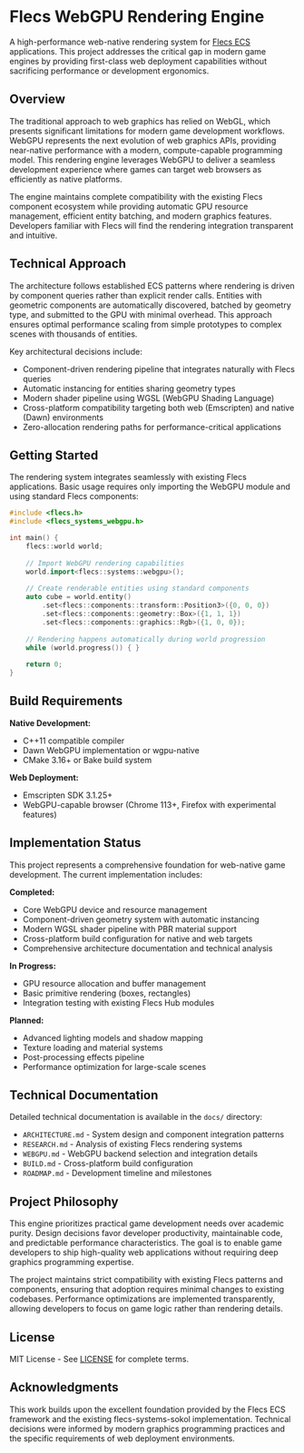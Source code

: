 # Flecs WebGPU Rendering Engine

A high-performance web-native rendering system for [Flecs ECS](https://github.com/SanderMertens/flecs) applications. This project addresses the critical gap in modern game engines by providing first-class web deployment capabilities without sacrificing performance or development ergonomics.

## Overview

The traditional approach to web graphics has relied on WebGL, which presents significant limitations for modern game development workflows. WebGPU represents the next evolution of web graphics APIs, providing near-native performance with a modern, compute-capable programming model. This rendering engine leverages WebGPU to deliver a seamless development experience where games can target web browsers as efficiently as native platforms.

The engine maintains complete compatibility with the existing Flecs component ecosystem while providing automatic GPU resource management, efficient entity batching, and modern graphics features. Developers familiar with Flecs will find the rendering integration transparent and intuitive.

## Technical Approach

The architecture follows established ECS patterns where rendering is driven by component queries rather than explicit render calls. Entities with geometric components are automatically discovered, batched by geometry type, and submitted to the GPU with minimal overhead. This approach ensures optimal performance scaling from simple prototypes to complex scenes with thousands of entities.

Key architectural decisions include:
- Component-driven rendering pipeline that integrates naturally with Flecs queries
- Automatic instancing for entities sharing geometry types
- Modern shader pipeline using WGSL (WebGPU Shading Language)
- Cross-platform compatibility targeting both web (Emscripten) and native (Dawn) environments
- Zero-allocation rendering paths for performance-critical applications

## Getting Started

The rendering system integrates seamlessly with existing Flecs applications. Basic usage requires only importing the WebGPU module and using standard Flecs components:

```cpp
#include <flecs.h>
#include <flecs_systems_webgpu.h>

int main() {
    flecs::world world;
    
    // Import WebGPU rendering capabilities
    world.import<flecs::systems::webgpu>();
    
    // Create renderable entities using standard components
    auto cube = world.entity()
        .set<flecs::components::transform::Position3>({0, 0, 0})
        .set<flecs::components::geometry::Box>({1, 1, 1})
        .set<flecs::components::graphics::Rgb>({1, 0, 0});
    
    // Rendering happens automatically during world progression
    while (world.progress()) { }
    
    return 0;
}
```

## Build Requirements

**Native Development:**
- C++11 compatible compiler
- Dawn WebGPU implementation or wgpu-native
- CMake 3.16+ or Bake build system

**Web Deployment:**
- Emscripten SDK 3.1.25+
- WebGPU-capable browser (Chrome 113+, Firefox with experimental features)

## Implementation Status

This project represents a comprehensive foundation for web-native game development. The current implementation includes:

**Completed:**
- Core WebGPU device and resource management
- Component-driven geometry system with automatic instancing
- Modern WGSL shader pipeline with PBR material support
- Cross-platform build configuration for native and web targets
- Comprehensive architecture documentation and technical analysis

**In Progress:**
- GPU resource allocation and buffer management
- Basic primitive rendering (boxes, rectangles)
- Integration testing with existing Flecs Hub modules

**Planned:**
- Advanced lighting models and shadow mapping
- Texture loading and material systems
- Post-processing effects pipeline
- Performance optimization for large-scale scenes

## Technical Documentation

Detailed technical documentation is available in the `docs/` directory:

- `ARCHITECTURE.md` - System design and component integration patterns
- `RESEARCH.md` - Analysis of existing Flecs rendering systems
- `WEBGPU.md` - WebGPU backend selection and integration details
- `BUILD.md` - Cross-platform build configuration
- `ROADMAP.md` - Development timeline and milestones

## Project Philosophy

This engine prioritizes practical game development needs over academic purity. Design decisions favor developer productivity, maintainable code, and predictable performance characteristics. The goal is to enable game developers to ship high-quality web applications without requiring deep graphics programming expertise.

The project maintains strict compatibility with existing Flecs patterns and components, ensuring that adoption requires minimal changes to existing codebases. Performance optimizations are implemented transparently, allowing developers to focus on game logic rather than rendering details.

## License

MIT License - See [LICENSE](LICENSE) for complete terms.

## Acknowledgments

This work builds upon the excellent foundation provided by the Flecs ECS framework and the existing flecs-systems-sokol implementation. Technical decisions were informed by modern graphics programming practices and the specific requirements of web deployment environments.